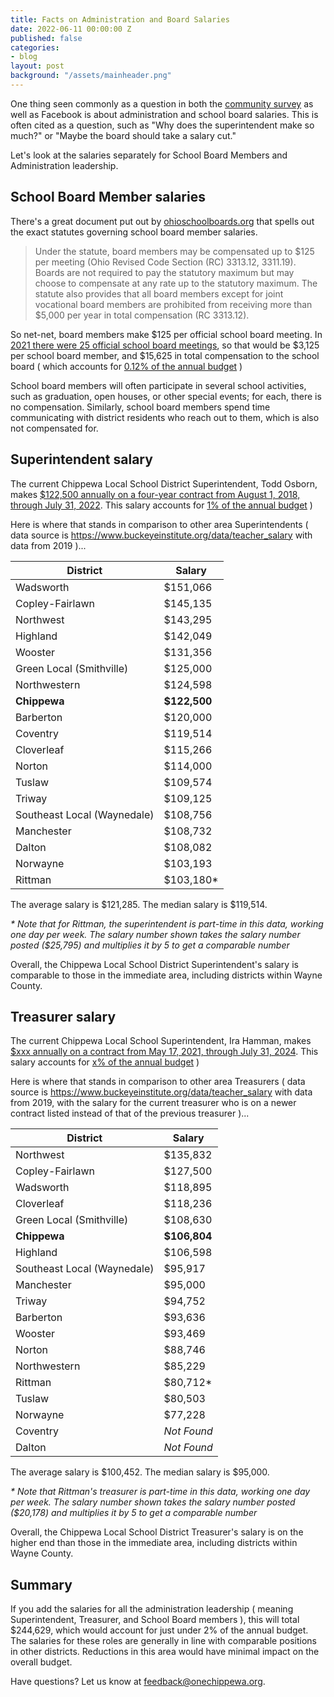 ```yaml
---
title: Facts on Administration and Board Salaries
date: 2022-06-11 00:00:00 Z
published: false
categories:
- blog
layout: post
background: "/assets/mainheader.png"
---
```


One thing seen commonly as a question in both the [community survey](https://survey.onechippewa.org) as well as Facebook is about administration and school board salaries. This is often cited as a question, such as "Why does the superintendent make so much?" or "Maybe the board should take a salary cut."

Let's look at the salaries separately for School Board Members and Administration leadership.

## School Board Member salaries

There's a great document put out by [ohioschoolboards.org](https://www.ohioschoolboards.org/sites/default/files/OSBABoardCompensationFactSheet.pdf) that spells out the exact statutes governing school board member salaries.

> Under the statute, board members may be compensated up 
to $125 per meeting (Ohio Revised Code Section (RC) 3313.12, 3311.19). Boards 
are not required to pay the statutory maximum but may choose to compensate 
at any rate up to the statutory maximum. The statute also provides that all 
board members except for joint vocational board members are prohibited from 
receiving more than $5,000 per year in total compensation (RC 3313.12).

So net-net, board members make $125 per official school board meeting. In [2021 there were 25 official school board meetings](http://www.chippewa.k12.oh.us/district/board-meeting-agendas-audio), so that would be $3,125 per school board member, and $15,625 in total compensation to the school board ( which accounts for [0.12% of the annual budget](http://www.chippewa.k12.oh.us/district/content-page/treasurer) )

School board members will often participate in several school activities, such as graduation, open houses, or other special events; for each, there is no compensation. Similarly, school board members spend time communicating with district residents who reach out to them, which is also not compensated for.

## Superintendent salary

The current Chippewa Local School District Superintendent, Todd Osborn, makes [$122,500 annually on a four-year contract from August 1, 2018, through July 31, 2022](http://www.chippewa.k12.oh.us/sites/chippewa.k12.oh.us/files/Chippewa%20BOE%20Regular%20Meeting%20-%207-9-18.pdf). This salary accounts for [1% of the annual budget](http://www.chippewa.k12.oh.us/district/content-page/treasurer) )

Here is where that stands in comparison to other area Superintendents ( data source is https://www.buckeyeinstitute.org/data/teacher_salary with data from 2019 )...

| District                 | Salary       |
|--------------------------|--------------|
| Wadsworth                | $151,066     |
| Copley-Fairlawn          | $145,135     |
| Northwest                | $143,295     |
| Highland                 | $142,049     |
| Wooster				   | $131,356     |
| Green Local (Smithville) | $125,000     |
| Northwestern             | $124,598     |
| **Chippewa**             | **$122,500** |
| Barberton                | $120,000     |
| Coventry                 | $119,514     |
| Cloverleaf               | $115,266     |
| Norton                   | $114,000     |
| Tuslaw                   | $109,574     |
| Triway                   | $109,125     |
| Southeast Local (Waynedale) | $108,756  |
| Manchester               | $108,732     |
| Dalton                   | $108,082     |
| Norwayne                 | $103,193     |
| Rittman                  | $103,180*    |

The average salary is $121,285. The median salary is $119,514.

_* Note that for Rittman, the superintendent is part-time in this data, working one day per week. The salary number shown takes the salary number posted ($25,795) and multiplies it by 5 to get a comparable number_

Overall, the Chippewa Local School District Superintendent's salary is comparable to those in the immediate area, including districts within Wayne County. 

## Treasurer salary

The current Chippewa Local School Superintendent, Ira Hamman, makes [$xxx annually on a contract from May 17, 2021, through July 31, 2024](http://www.chippewa.k12.oh.us/sites/chippewa.k12.oh.us/files/BOE%20Regular%20Agenda%20-%204-12-21%20Meeting.pdf). This salary accounts for [x% of the annual budget](http://www.chippewa.k12.oh.us/district/content-page/treasurer) )

Here is where that stands in comparison to other area Treasurers ( data source is https://www.buckeyeinstitute.org/data/teacher_salary with data from 2019, with the salary for the current treasurer who is on a newer contract listed instead of that of the previous treasurer )...

| District                 | Salary       |
|--------------------------|--------------|
| Northwest                | $135,832     |
| Copley-Fairlawn          | $127,500     |
| Wadsworth                | $118,895     |
| Cloverleaf               | $118,236     |
| Green Local (Smithville) | $108,630     |
| **Chippewa**             | **$106,804** |
| Highland                 | $106,598     |
| Southeast Local (Waynedale) | $95,917   |
| Manchester               | $95,000      |
| Triway                   | $94,752      |
| Barberton                | $93,636      |
| Wooster				   | $93,469      |
| Norton                   | $88,746      |
| Northwestern             | $85,229      |
| Rittman                  | $80,712*     |
| Tuslaw                   | $80,503      |
| Norwayne                 | $77,228      |
| Coventry                 | _Not Found_  |
| Dalton                   | _Not Found_  |

The average salary is $100,452. The median salary is $95,000.

_* Note that Rittman's treasurer is part-time in this data, working one day per week. The salary number shown takes the salary number posted ($20,178) and multiplies it by 5 to get a comparable number_

Overall, the Chippewa Local School District Treasurer's salary is on the higher end than those in the immediate area, including districts within Wayne County. 

## Summary

If you add the salaries for all the administration leadership ( meaning Superintendent, Treasurer, and School Board members ), this will total $244,629, which would account for just under 2% of the annual budget. The salaries for these roles are generally in line with comparable positions in other districts. Reductions in this area would have minimal impact on the overall budget.

Have questions? Let us know at [feedback@onechippewa.org](mailto:feedback@onechippewa.org).
